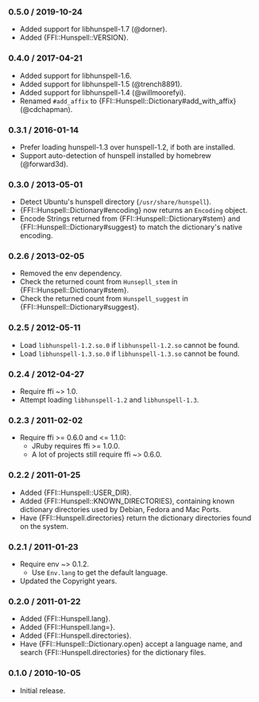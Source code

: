 ### 0.5.0 / 2019-10-24

* Added support for libhunspell-1.7 (@dorner).
* Added {FFI::Hunspell::VERSION}.

### 0.4.0 / 2017-04-21

* Added support for libhunspell-1.6.
* Added support for libhunspell-1.5 (@trench8891).
* Added support for libhunspell-1.4 (@willmoorefyi).
* Renamed `#add_affix` to {FFI::Hunspell::Dictionary#add_with_affix}
  (@cdchapman).

### 0.3.1 / 2016-01-14

* Prefer loading hunspell-1.3 over hunspell-1.2, if both are installed.
* Support auto-detection of hunspell installed by homebrew (@forward3d).

### 0.3.0 / 2013-05-01

* Detect Ubuntu's hunspell directory (`/usr/share/hunspell`).
* {FFI::Hunspell::Dictionary#encoding} now returns an `Encoding` object.
* Encode Strings returned from {FFI::Hunspell::Dictionary#stem} and
  {FFI::Hunspell::Dictionary#suggest} to match the dictionary's native
  encoding.

### 0.2.6 / 2013-02-05

* Removed the env dependency.
* Check the returned count from `Hunsepll_stem` in
  {FFI::Hunspell::Dictionary#stem}.
* Check the returned count from `Hunspell_suggest` in
  {FFI::Hunspell::Dictionary#suggest}.

### 0.2.5 / 2012-05-11

* Load `libhunspell-1.2.so.0` if `libhunspell-1.2.so` cannot be found.
* Load `libhunspell-1.3.so.0` if `libhunspell-1.3.so` cannot be found.

### 0.2.4 / 2012-04-27

* Require ffi ~> 1.0.
* Attempt loading `libhunspell-1.2` and `libhunspell-1.3`.

### 0.2.3 / 2011-02-02

* Require ffi >= 0.6.0 and <= 1.1.0:
  * JRuby requires ffi >= 1.0.0.
  * A lot of projects still require ffi ~> 0.6.0.

### 0.2.2 / 2011-01-25

* Added {FFI::Hunspell::USER_DIR}.
* Added {FFI::Hunspell::KNOWN_DIRECTORIES}, containing known dictionary
  directories used by Debian, Fedora and Mac Ports.
* Have {FFI::Hunspell.directories} return the dictionary directories found
  on the system.

### 0.2.1 / 2011-01-23

* Require env ~> 0.1.2.
  * Use `Env.lang` to get the default language.
* Updated the Copyright years.

### 0.2.0 / 2011-01-22

* Added {FFI::Hunspell.lang}.
* Added {FFI::Hunspell.lang=}.
* Added {FFI::Hunspell.directories}.
* Have {FFI::Hunspell::Dictionary.open} accept a language name, and search
  {FFI::Hunspell.directories} for the dictionary files.

### 0.1.0 / 2010-10-05

* Initial release.

